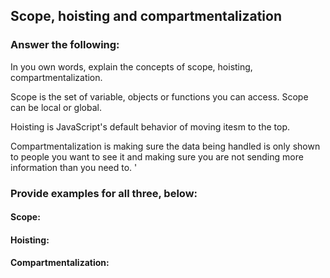 ## Scope, hoisting and compartmentalization

### Answer the following:
In you own words, explain the concepts of scope, hoisting, compartmentalization.

Scope is the set of variable, objects or functions you can access.  Scope can be local or global.

Hoisting is JavaScript's default behavior of moving itesm to the top.

Compartmentalization is making sure the data being handled is only shown to people you want to see it and making sure you are not sending more information than you need to.
'

### Provide examples for all three, below:

#### Scope:

#### Hoisting:

#### Compartmentalization:
